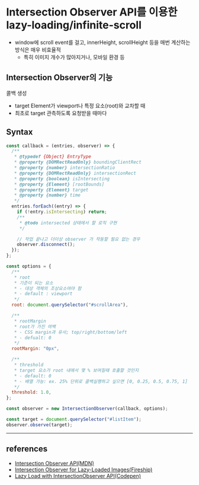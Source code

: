 # Intersection Observer API를 이용한 lazy-loading/infinite-scroll

- window에 scroll event를 걸고, innerHeight, scrollHeight 등을 매번 계산하는 방식은 매우 비효율적
  - 특히 이미지 개수가 많아지거나, 모바일 환경 등

## Intersection Observer의 기능

콜백 생성

- target Element가 viewport나 특정 요소(root)와 교차할 때
- 최초로 target 관측하도록 요청받을 때마다

## Syntax

```javascript
const callback = (entries, observer) => {
  /**
   * @typedef {Object} EntryType
   * @property {DOMRectReadOnly} boundingClientRect
   * @property {number} intersectionRatio
   * @property {DOMRectReadOnly} intersectionRect
   * @property {boolean} isIntersecting
   * @property {Element} [rootBounds]
   * @property {Element} target
   * @property {number} time
   */
  entries.forEach((entry) => {
    if (!entry.isIntersecting) return;
    /**
     * @todo intersected 상태에서 할 로직 구현
     */

    // 작업 끝나고 더이상 observer 가 작동할 필요 없는 경우
    observer.disconnect();
  });
};

const options = {
  /**
   * root
   * 기준이 되는 요소
   * - 대상 객체의 조상요소여야 함
   * - default : viewport
   */
  root: document.querySelector("#scrollArea"),

  /**
   * rootMargin
   * root가 가진 여백
   * - CSS margin과 유사; top/right/bottom/left
   * - defualt: 0
   */
  rootMargin: "0px",

  /**
   * threshold
   * target 요소가 root 내에서 몇 % 보여질때 호출할 것인지
   * - default: 0
   * - 배열 가능: ex. 25% 단위로 콜백실행하고 싶으면 [0, 0.25, 0.5, 0.75, 1]
   */
  threshold: 1.0,
};

const observer = new IntersectionObserver(callback, options);

const target = document.querySelector("#listItem");
observer.observe(target);
```

---

## references

- [Intersection Observer API(MDN)](https://developer.mozilla.org/ko/docs/Web/API/Intersection_Observer_API)
- [Intersection Observer for Lazy-Loaded Images(Fireship)](https://fireship.io/snippets/intersection-observer-lazy-load-images/)
- [Lazy Load with IntersectionObserver API(Codepen)](https://codepen.io/Jinksi/pen/BZXORO)
